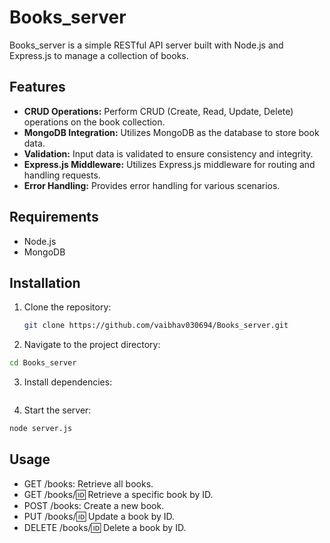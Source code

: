 # Books_server

Books_server is a simple RESTful API server built with Node.js and Express.js to manage a collection of books.

## Features

- **CRUD Operations:** Perform CRUD (Create, Read, Update, Delete) operations on the book collection.
- **MongoDB Integration:** Utilizes MongoDB as the database to store book data.
- **Validation:** Input data is validated to ensure consistency and integrity.
- **Express.js Middleware:** Utilizes Express.js middleware for routing and handling requests.
- **Error Handling:** Provides error handling for various scenarios.

## Requirements

- Node.js
- MongoDB

## Installation

1. Clone the repository:

   ```bash
   git clone https://github.com/vaibhav030694/Books_server.git
   ```

2. Navigate to the project directory:

```bash
cd Books_server
```
3. Install dependencies:

```npm install
```

4. Start the server:

```bash
node server.js
```

## Usage
- GET /books: Retrieve all books.
- GET /books/:id: Retrieve a specific book by ID.
- POST /books: Create a new book.
- PUT /books/:id: Update a book by ID.
- DELETE /books/:id: Delete a book by ID.
